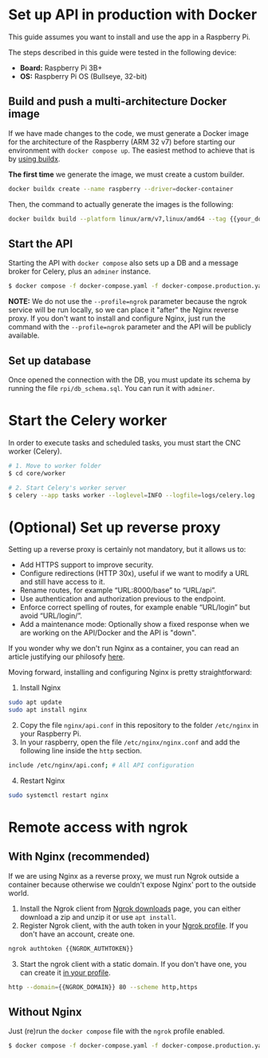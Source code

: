 # Set up API in production with Docker

This guide assumes you want to install and use the app in a Raspberry Pi.

The steps described in this guide were tested in the following device:
- **Board:** Raspberry Pi 3B+
- **OS:** Raspberry Pi OS (Bullseye, 32-bit)

## Build and push a multi-architecture Docker image

If we have made changes to the code, we must generate a Docker image for the architecture of the Raspberry (ARM 32 v7) before starting our environment with `docker compose up`. The easiest method to achieve that is by [using buildx](https://docs.docker.com/build/building/multi-platform/#multiple-native-nodes).

**The first time** we generate the image, we must create a custom builder.

```bash
docker buildx create --name raspberry --driver=docker-container
```

Then, the command to actually generate the images is the following:

```bash
docker buildx build --platform linux/arm/v7,linux/amd64 --tag {{your_dockerhub_user}}/cnc-api:latest --builder=raspberry --target production --push .
```

## Start the API

Starting the API with `docker compose` also sets up a DB and a message broker for Celery, plus an `adminer` instance.

```bash
$ docker compose -f docker-compose.yaml -f docker-compose.production.yaml up -d
```

**NOTE:** We do not use the `--profile=ngrok` parameter because the ngrok service will be run locally, so we can place it "after" the Nginx reverse proxy. If you don't want to install and configure Nginx, just run the command with the `--profile=ngrok` parameter and the API will be publicly available.

## Set up database

Once opened the connection with the DB, you must update its schema by running the file `rpi/db_schema.sql`. You can run it with `adminer`.

# Start the Celery worker

In order to execute tasks and scheduled tasks, you must start the CNC worker (Celery).

```bash
# 1. Move to worker folder
$ cd core/worker

# 2. Start Celery's worker server
$ celery --app tasks worker --loglevel=INFO --logfile=logs/celery.log
```

# (Optional) Set up reverse proxy

Setting up a reverse proxy is certainly not mandatory, but it allows us to:
- Add HTTPS support to improve security.
- Configure redirections (HTTP 30x), useful if we want to modify a URL and still have access to it.
- Rename routes, for example “URL:8000/base” to “URL/api”.
- Use authentication and authorization previous to the endpoint.
- Enforce correct spelling of routes, for example enable “URL/login” but avoid “URL/login/”.
- Add a maintenance mode: Optionally show a fixed response when we are working on the API/Docker and the API is "down".

If you wonder why we don't run Nginx as a container, you can read an article justifying our philosofy [here](https://nickjanetakis.com/blog/why-i-prefer-running-nginx-on-my-docker-host-instead-of-in-a-container).

Moving forward, installing and configuring Nginx is pretty straightforward:

1. Install Nginx
```bash
sudo apt update
sudo apt install nginx
```
2. Copy the file `nginx/api.conf` in this repository to the folder `/etc/nginx` in your Raspberry Pi.
3. In your raspberry, open the file `/etc/nginx/nginx.conf` and add the following line inside the `http` section.
```bash
include /etc/nginx/api.conf; # All API configuration
```
4. Restart Nginx
```bash
sudo systemctl restart nginx
```

# Remote access with ngrok

## With Nginx (recommended)

If we are using Nginx as a reverse proxy, we must run Ngrok outside a container because otherwise we couldn't expose Nginx' port to the outside world.

1. Install the Ngrok client from [Ngrok downloads](https://ngrok.com/download) page, you can either download a zip and unzip it or use `apt install`.
2. Register Ngrok client, with the auth token in your [Ngrok profile](https://dashboard.ngrok.com/get-started/your-authtoken). If you don't have an account, create one.
```bash
ngrok authtoken {{NGROK_AUTHTOKEN}}
```
3. Start the ngrok client with a static domain. If you don't have one, you can create it [in your profile](https://dashboard.ngrok.com/get-started/your-authtoken).
```bash
http --domain={{NGROK_DOMAIN}} 80 --scheme http,https
```

## Without Nginx

Just (re)run the `docker compose` file with the `ngrok` profile enabled.

```bash
$ docker compose -f docker-compose.yaml -f docker-compose.production.yaml--profile=ngrok up -d
```
